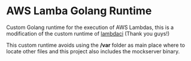 # AWS Lamba Golang Runtime

Custom Golang runtime for the execution of AWS Lambdas, this is a modification of the custom runtime of [lambdaci](https://github.com/lambci/docker-lambda) (Thank you guys!)

This custom runtime avoids using the **/var** folder as main place where to locate other files and this project also includes the mockserver binary.
